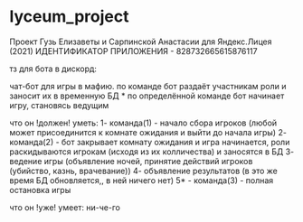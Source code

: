 # lyceum_project
Проект Гузь Елизаветы и Сарпинской Анастасии для Яндекс.Лицея (2021)
ИДЕНТИФИКАТОР ПРИЛОЖЕНИЯ - 828732665615876117

тз для бота в дискорд:

чат-бот для игры в мафию. по команде бот раздаёт участникам роли и заносит их в временную БД
     * по определённой команде бот начинает игру, становясь ведущим

что он !должен! уметь:
 1- команда(1) - начало сбора игроков (любой может присоединится к комнате ожидания и выйти до начала игры)
 2- команда(2) - бот закрывает комнату ожидания и игра начинается, роли раскидываются игрокам (исходя из их колличества) и заносятся в БД
 3- ведение игры (объявление ночей, принятие действий игроков (убийство, казнь, врачевание))
 4- объявление результатов (в это же время БД обновляется,, в ней ничего нет)
 5* - команда(3) - полная остановка игры
 
что он !уже! умеет:
 ни-че-го

